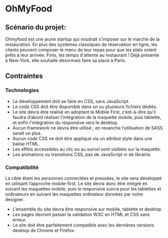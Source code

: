 # OhMyFood

## Scénario du projet:

Ohmyfood est une jeune startup qui voudrait s'imposer sur le marché de la restauration.
En plus des systèmes classiques de réservation en ligne, les clients peuvent composer le menu de leur repas pour que les plats soient prêts à leur arrivée.
Finis, les temps d'attente au restaurant ! 
Déjà présente à New-York, elle souhaite désormais faire sa place à Paris.

## Contraintes
### Technologies
- Le développement doit se faire en CSS, sans JavaScript.
- Le code CSS doit être disponible dans un ou plusieurs fichiers dédiés.
- Le site devra être réalisé en adoptant le Mobile First, c’est-à-dire qu’il faudra d’abord
réaliser l'intégration de la maquette mobile, puis tablette, et enfin l'intégration du
responsive vers le desktop.
- Aucun framework ne devra être utilisé ; en revanche l’utilisation de SASS serait un
plus.
- Aucun code CSS ne doit être appliqué via un attribut style dans une balise HTML.
- Les effets accessibles au clic ou au survol sont visibles sur la maquette. 
- Les animations ou transitions CSS, pas de JavaScript ni de librairie.

### Compatibilité
La cible étant les personnes connectées et pressées, le site sera développé en utilisant
l’approche mobile-first.
Le site devra donc être intégré en suivant les maquettes mobile, puis le responsive suivra
pour les tablettes et ordinateurs en suivant les maquettes ordinateur données par notre
designer.
- L’ensemble du site devra être responsive sur mobile, tablette et desktop.
- Les pages devront passer la validation W3C en HTML et CSS sans erreur.
- Le site doit être parfaitement compatible avec les dernières versions desktop de
Chrome et Firefox.

